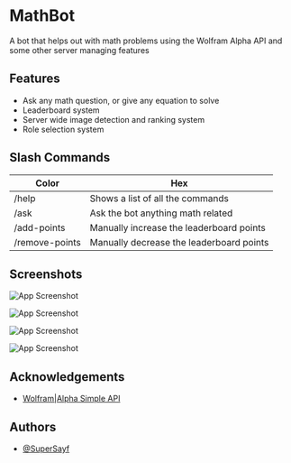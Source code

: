 
# MathBot

A bot that helps out with math problems using the Wolfram Alpha API and some other server managing features


## Features

- Ask any math question, or give any equation to solve
- Leaderboard system
- Server wide image detection and ranking system
- Role selection system

## Slash Commands

| Color             | Hex                                                                |
| ----------------- | ------------------------------------------------------------------ |
| /help | Shows a list of all the commands |
| /ask | Ask the bot anything math related |
| /add-points | Manually increase the leaderboard points |
| /remove-points | Manually decrease the leaderboard points |


## Screenshots

![App Screenshot](https://i.imgur.com/t72drM5.png)

![App Screenshot](https://i.imgur.com/mxXThoX.png)

![App Screenshot](https://i.imgur.com/Ri975eD.png)

![App Screenshot](https://i.imgur.com/ZDLG8EW.png)


## Acknowledgements

 - [Wolfram|Alpha Simple API](https://products.wolframalpha.com/simple-api/documentation/)


## Authors

- [@SuperSayf](https://github.com/SuperSayf)
